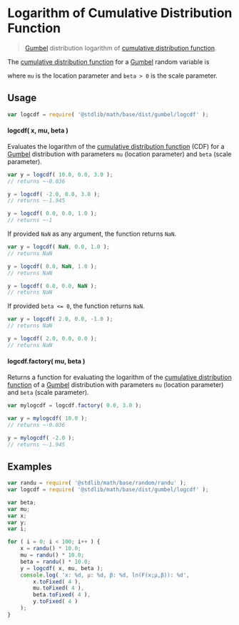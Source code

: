 Logarithm of Cumulative Distribution Function
===

> [Gumbel][gumbel] distribution logarithm of [cumulative distribution function][cdf].

<!-- <intro> -->

The [cumulative distribution function][cdf] for a [Gumbel][gumbel] random variable is

<!-- <equation class="equation" label="eq:cdf" align="center" raw="F\left( x; \mu, \beta \right ) = e^{{-e^{{-(x-\mu )/\beta }}}}" alt="Cumulative distribution function for a Gumbel distribution."> -->

<!-- </equation> -->

where `mu` is the location parameter and `beta > 0` is the scale parameter.

<!-- </intro> -->

<!-- <usage> -->

## Usage
``` javascript
var logcdf = require( '@stdlib/math/base/dist/gumbel/logcdf' );
```

#### logcdf( x, mu, beta )

Evaluates the logarithm of the [cumulative distribution function][cdf] (CDF) for a [Gumbel][gumbel] distribution with parameters `mu` (location parameter) and `beta` (scale parameter).

``` javascript
var y = logcdf( 10.0, 0.0, 3.0 );
// returns ~-0.036

y = logcdf( -2.0, 0.0, 3.0 );
// returns ~-1.945

y = logcdf( 0.0, 0.0, 1.0 );
// returns ~-1
```

If provided `NaN` as any argument, the function returns `NaN`.

``` javascript
var y = logcdf( NaN, 0.0, 1.0 );
// returns NaN

y = logcdf( 0.0, NaN, 1.0 );
// returns NaN

y = logcdf( 0.0, 0.0, NaN );
// returns NaN
```

If provided `beta <= 0`, the function returns `NaN`.

``` javascript
var y = logcdf( 2.0, 0.0, -1.0 );
// returns NaN

y = logcdf( 2.0, 0.0, 0.0 );
// returns NaN
```

#### logcdf.factory( mu, beta )

Returns a function for evaluating the logarithm of the [cumulative distribution function][cdf] of a [Gumbel][gumbel] distribution with parameters `mu` (location parameter) and `beta` (scale parameter).

``` javascript
var mylogcdf = logcdf.factory( 0.0, 3.0 );

var y = mylogcdf( 10.0 );
// returns ~-0.036

y = mylogcdf( -2.0 );
// returns ~-1.945
```

<!-- </usage> -->

<!-- <examples> -->

## Examples

``` javascript
var randu = require( '@stdlib/math/base/random/randu' );
var logcdf = require( '@stdlib/math/base/dist/gumbel/logcdf' );

var beta;
var mu;
var x;
var y;
var i;

for ( i = 0; i < 100; i++ ) {
    x = randu() * 10.0;
    mu = randu() * 10.0;
    beta = randu() * 10.0;
    y = logcdf( x, mu, beta );
    console.log( 'x: %d, µ: %d, β: %d, ln(F(x;µ,β)): %d',
        x.toFixed( 4 ),
        mu.toFixed( 4 ),
        beta.toFixed( 4 ),
        y.toFixed( 4 )
    );
}
```

<!-- </examples> -->


<!-- <links> -->

[gumbel]: https://en.wikipedia.org/wiki/Gumbel_distribution
[cdf]: https://en.wikipedia.org/wiki/Cumulative_distribution_function

<!-- </links> -->
